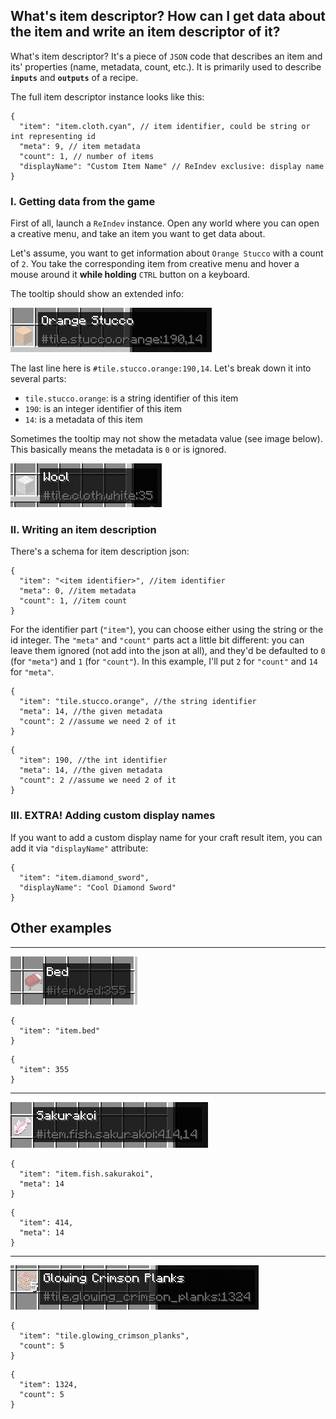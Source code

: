 ## What's item descriptor? How can I get data about the item and write an item descriptor of it?

What's item descriptor? It's a piece of `JSON` code that describes an item and its' properties (name, metadata, count, etc.). It is primarily used to describe **`inputs`** and **`outputs`** of a recipe.

The full item descriptor instance looks like this:
```json5
{
  "item": "item.cloth.cyan", // item identifier, could be string or int representing id
  "meta": 9, // item metadata
  "count": 1, // number of items
  "displayName": "Custom Item Name" // ReIndev exclusive: display name
}
```

### I. Getting data from the game

First of all, launch a `ReIndev` instance. Open any world where you can open a creative menu, and take an item you want to get data about.

Let's assume, you want to get information about `Orange Stucco` with a count of `2`. You take the corresponding item from creative menu and hover a mouse around it **while holding** `CTRL` button on a keyboard.

The tooltip should show an extended info:

![Image of tooltip 1](https://github.com/tracystacktrace/mamasrecipes-reindev/raw/main/docs/images/tooltip_1.png)

The last line here is `#tile.stucco.orange:190,14`. Let's break down it into several parts:
- `tile.stucco.orange`: is a string identifier of this item
- `190`: is an integer identifier of this item
- `14`: is a metadata of this item

Sometimes the tooltip may not show the metadata value (see image below). This basically means the metadata is `0` or is ignored.

![Image of tooltip 2](https://github.com/tracystacktrace/mamasrecipes-reindev/raw/main/docs/images/tooltip_2.png)

### II. Writing an item description

There's a schema for item description json:
```json5
{
  "item": "<item identifier>", //item identifier
  "meta": 0, //item metadata
  "count": 1, //item count
}
```

For the identifier part (`"item"`), you can choose either using the string or the id integer.
The `"meta"` and `"count"` parts act a little bit different: you can leave them ignored (not add into the json at all), and they'd be defaulted to `0` (for `"meta"`) and `1` (for `"count"`).
In this example, I'll put `2` for `"count"` and `14` for `"meta"`.
```json5
{
  "item": "tile.stucco.orange", //the string identifier
  "meta": 14, //the given metadata
  "count": 2 //assume we need 2 of it
}
```
```json5
{
  "item": 190, //the int identifier
  "meta": 14, //the given metadata
  "count": 2 //assume we need 2 of it
}
```

### III. EXTRA! Adding custom display names

If you want to add a custom display name for your craft result item, you can add it via `"displayName"` attribute:

```json5
{
  "item": "item.diamond_sword",
  "displayName": "Cool Diamond Sword"
}
```

## Other examples

---

![Example 1](https://github.com/tracystacktrace/mamasrecipes-reindev/raw/main/docs/images/example_tooltip_1.png)

```json5
{
  "item": "item.bed"
}
```
```json5
{
  "item": 355
}
```

---

![Example 2](https://github.com/tracystacktrace/mamasrecipes-reindev/raw/main/docs/images/example_tooltip_2.png)

```json5
{
  "item": "item.fish.sakurakoi",
  "meta": 14
}
```
```json5
{
  "item": 414,
  "meta": 14
}
```

---

![Example 3](https://github.com/tracystacktrace/mamasrecipes-reindev/raw/main/docs/images/example_tooltip_3.png)

```json5
{
  "item": "tile.glowing_crimson_planks",
  "count": 5
}
```
```json5
{
  "item": 1324,
  "count": 5
}
```